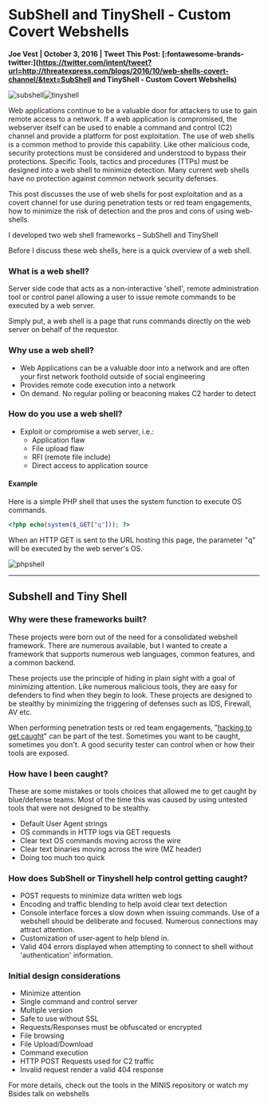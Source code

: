# SubShell and TinyShell - Custom Covert Webshells

**Joe Vest | October 3, 2016 | Tweet This Post: [:fontawesome-brands-twitter:](https://twitter.com/intent/tweet?url=http://threatexpress.com/blogs/2016/10/web-shells-covert-channel/&text=SubShell and TinyShell - Custom Covert Webshells)**

![subshell][1]![tinyshell][2]

Web applications continue to be a valuable door for attackers to use to gain remote access to a network. If a web application is compromised, the webserver itself can be used to enable a command and control (C2) channel and provide a platform for post exploitation. The use of web shells is a common method to provide this capability. Like other malicious code, security protections must be considered and understood to bypass their protections. Specific Tools, tactics and procedures (TTPs) must be designed into a web shell to minimize detection. Many current web shells have no protection against common network security defenses.

This post discusses the use of web shells for post exploitation and as a covert channel for use during penetration tests or red team engagements, how to minimize the risk of detection and the pros and cons of using web-shells.

I developed two web shell frameworks – SubShell and TinyShell

Before I discuss these web shells, here is a quick overview of a web shell.

### What is a web shell?

Server side code that acts as a non-interactive 'shell', remote administration tool or control panel allowing a user to issue remote commands to be executed by a web server.

Simply put, a web shell is a page that runs commands directly on the web server on behalf of the requestor.

### Why use a web shell?

- Web Applications can be a valuable door into a network and are often your first network foothold outside of social engineering
- Provides remote code execution into a network
- On demand. No regular polling or beaconing makes C2 harder to detect

### How do you use a web shell?

- Exploit or compromise a web server, i.e.:
  - Application flaw
  - File upload flaw
  - RFI (remote file include)
  - Direct access to application source

#### **Example**

Here is a simple PHP shell that uses the system function to execute OS commands.

```php
<?php echo(system($_GET["q"])); ?>
```

When an HTTP GET is sent to the URL hosting this page, the parameter "q" will be executed by the web server's OS.

![phpshell][3]

---

## **Subshell and Tiny Shell**

### Why were these frameworks built?

These projects were born out of the need for a consolidated webshell framework. There are numerous available, but I wanted to create a framework that supports numerous web languages, common features, and a common backend.

These projects use the principle of hiding in plain sight with a goal of minimizing attention. Like numerous malicious tools, they are easy for defenders to find when they begin to look. These projects are designed to be stealthy by minimizing the triggering of defenses such as IDS, Firewall, AV etc.

When performing penetration tests or red team engagements, "[hacking to get caught][4]" can be part of the test. Sometimes you want to be caught, sometimes you don't. A good security tester can control when or how their tools are exposed.

### How have I been caught?

These are some mistakes or tools choices that allowed me to get caught by blue/defense teams. Most of the time this was caused by using untested tools that were not designed to be stealthy.

- Default User Agent strings
- OS commands in HTTP logs via GET requests
- Clear text OS commands moving across the wire
- Clear text binaries moving across the wire (MZ header)
- Doing too much too quick

### How does SubShell or Tinyshell help control getting caught?

- POST requests to minimize data written web logs
- Encoding and traffic blending to help avoid clear text detection
- Console interface forces a slow down when issuing commands. Use of a webshell should be deliberate and focused. Numerous connections may attract attention.
- Customization of user-agent to help blend in.
- Valid 404 errors displayed when attempting to connect to shell without 'authentication' information.

### Initial design considerations

- Minimize attention
- Single command and control server
- Multiple version
- Safe to use without SSL
- Requests/Responses must be obfuscated or encrypted
- File browsing
- File Upload/Download
- Command execution
- HTTP POST Requests used for C2 traffic
- Invalid request render a valid 404 response

For more details, check out the tools in the MINIS repository or watch my Bsides talk on webshells

[1]: /img/subshell.png
[2]: /img/tinyshell.png
[3]: /img/phpshell.png
[4]: https://www.youtube.com/watch?v=Mke74a9guNk
